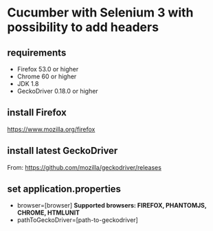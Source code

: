 # Cucumber with Selenium 3 with possibility to add headers

## requirements
* Firefox 53.0 or higher
* Chrome 60 or higher
* JDK 1.8
* GeckoDriver 0.18.0 or higher

## install Firefox
https://www.mozilla.org/firefox

## install latest GeckoDriver
From: https://github.com/mozilla/geckodriver/releases

## set application.properties
* browser=[browser] **Supported browsers: FIREFOX, PHANTOMJS, CHROME, HTMLUNIT**
* pathToGeckoDriver=[path-to-geckodriver]
